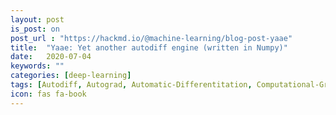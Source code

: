 ```yaml
---
layout: post
is_post: on
post_url : "https://hackmd.io/@machine-learning/blog-post-yaae"
title:  "Yaae: Yet another autodiff engine (written in Numpy)"
date:   2020-07-04
keywords: ""
categories: [deep-learning]
tags: [Autodiff, Autograd, Automatic-Differentitation, Computational-Graph, Backpropagation]
icon: fas fa-book
---
```

